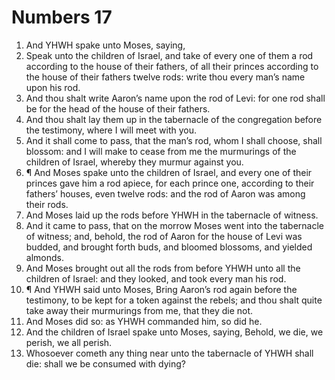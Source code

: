 ﻿# Numbers 17
1. And YHWH spake unto Moses, saying, 
2. Speak unto the children of Israel, and take of every one of them a rod according to the house of their fathers, of all their princes according to the house of their fathers twelve rods: write thou every man’s name upon his rod. 
3. And thou shalt write Aaron’s name upon the rod of Levi: for one rod shall be for the head of the house of their fathers. 
4. And thou shalt lay them up in the tabernacle of the congregation before the testimony, where I will meet with you. 
5. And it shall come to pass, that the man’s rod, whom I shall choose, shall blossom: and I will make to cease from me the murmurings of the children of Israel, whereby they murmur against you. 
6. ¶ And Moses spake unto the children of Israel, and every one of their princes gave him a rod apiece, for each prince one, according to their fathers’ houses, even twelve rods: and the rod of Aaron was among their rods. 
7. And Moses laid up the rods before YHWH in the tabernacle of witness. 
8. And it came to pass, that on the morrow Moses went into the tabernacle of witness; and, behold, the rod of Aaron for the house of Levi was budded, and brought forth buds, and bloomed blossoms, and yielded almonds. 
9. And Moses brought out all the rods from before YHWH unto all the children of Israel: and they looked, and took every man his rod. 
10. ¶ And YHWH said unto Moses, Bring Aaron’s rod again before the testimony, to be kept for a token against the rebels; and thou shalt quite take away their murmurings from me, that they die not. 
11. And Moses did so: as YHWH commanded him, so did he. 
12. And the children of Israel spake unto Moses, saying, Behold, we die, we perish, we all perish. 
13. Whosoever cometh any thing near unto the tabernacle of YHWH shall die: shall we be consumed with dying? 
